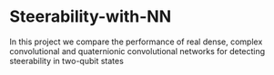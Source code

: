 # Steerability-with-NN
In this project we compare the performance of real dense, complex convolutional and quaternionic convolutional networks for detecting steerability in two-qubit states
